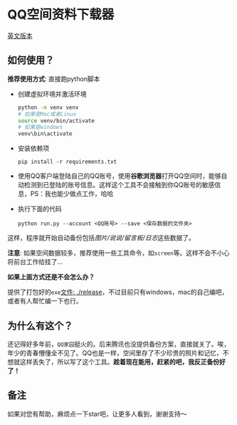 # QQ空间资料下载器

[英文版本](./README.md)

## 如何使用？

**推荐使用方式**: 直接跑python脚本

- 创建虚拟环境并激活环境
    ```sh
    python -m venv venv
    # 如果是Mac或者Linux
    source venv/bin/activate
    # 如果是windows
    venv\bin\activate
    ```

- 安装依赖项

    `pip install -r requirements.txt`

- 使用QQ客户端登陆自己的QQ账号，使用**谷歌浏览器**打开QQ空间时，能够自动检测到已登陆的账号信息。这样这个工具不会接触到你QQ账号的敏感信息，PS：我也能少做点工作，哈哈

- 执行下面的代码

    `python run.py --account <QQ账号> --save <保存数据的文件夹>`

这样，程序就开始自动备份包括*图片/说说/留言板/日志*这些数据了。

**注意**: 如果空间数据较多，推荐使用一些工具命令，如`screen`等。这样不会不小心将前台工作给挂了...

**如果上面方式还是不会怎么办？**

提供了打包好的`exe`[文件: ./release]()，不过目前只有windows，mac的自己编吧，或者有人帮忙编一下也行。


## 为什么有这个？

还记得好多年前，`QQ家园`挺火的。后来腾讯也没提供备份方案，直接就关了。唉，年少的青春懵懂全不见了。QQ也是一样，空间里存了不少珍贵的照片和记忆，不想就这样丢失了，所以写了这个工具。**趁着现在能用，赶紧的吧，我反正备份好了！**

## 备注

如果对您有帮助，麻烦点一下star吧，让更多人看到，谢谢支持～
